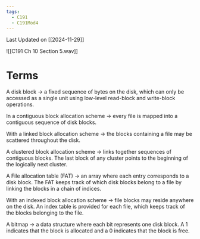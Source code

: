 ```yaml
---
tags:
  - C191
  - C191Mod4
---
```

Last Updated on [[2024-11-29]]

![[C191 Ch 10 Section 5.wav]]

# Terms

A disk block → a fixed sequence of bytes on the disk, which can only be accessed as a single unit using low-level read-block and write-block operations.

In a contiguous block allocation scheme → every file is mapped into a contiguous sequence of disk blocks.

With a linked block allocation scheme → the blocks containing a file may be scattered throughout the disk.

A clustered block allocation scheme → links together sequences of contiguous blocks. The last block of any cluster points to the beginning of the logically next cluster.

A File allocation table (FAT) → an array where each entry corresponds to a disk block. The FAT keeps track of which disk blocks belong to a file by linking the blocks in a chain of indices.

With an indexed block allocation scheme → file blocks may reside anywhere on the disk. An index table is provided for each file, which keeps track of the blocks belonging to the file.

A bitmap → a data structure where each bit represents one disk block. A 1 indicates that the block is allocated and a 0 indicates that the block is free.